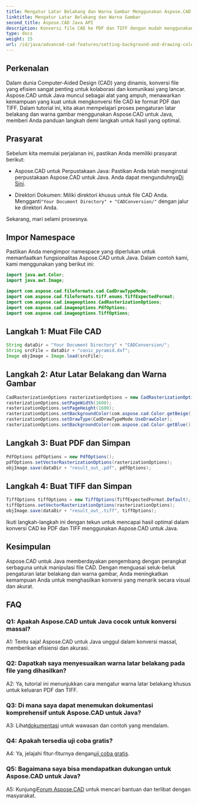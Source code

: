 ```yaml
---
title: Mengatur Latar Belakang dan Warna Gambar Menggunakan Aspose.CAD untuk Java
linktitle: Mengatur Latar Belakang dan Warna Gambar
second_title: Aspose.CAD Java API
description: Konversi file CAD ke PDF dan TIFF dengan mudah menggunakan Aspose.CAD untuk Java. Atur latar belakang khusus dan warna gambar untuk hasil visual yang menakjubkan.
type: docs
weight: 15
url: /id/java/advanced-cad-features/setting-background-and-drawing-color/
---
```

## Perkenalan

Dalam dunia Computer-Aided Design (CAD) yang dinamis, konversi file yang efisien sangat penting untuk kolaborasi dan komunikasi yang lancar. Aspose.CAD untuk Java muncul sebagai alat yang ampuh, menawarkan kemampuan yang kuat untuk mengkonversi file CAD ke format PDF dan TIFF. Dalam tutorial ini, kita akan mempelajari proses pengaturan latar belakang dan warna gambar menggunakan Aspose.CAD untuk Java, memberi Anda panduan langkah demi langkah untuk hasil yang optimal.

## Prasyarat

Sebelum kita memulai perjalanan ini, pastikan Anda memiliki prasyarat berikut:

-  Aspose.CAD untuk Perpustakaan Java: Pastikan Anda telah menginstal perpustakaan Aspose.CAD untuk Java. Anda dapat mengunduhnya[Di Sini](https://releases.aspose.com/cad/java/).

-  Direktori Dokumen: Miliki direktori khusus untuk file CAD Anda. Mengganti`"Your Document Directory" + "CADConversion/"` dengan jalur ke direktori Anda.

Sekarang, mari selami prosesnya.

## Impor Namespace

Pastikan Anda mengimpor namespace yang diperlukan untuk memanfaatkan fungsionalitas Aspose.CAD untuk Java. Dalam contoh kami, kami menggunakan yang berikut ini:

```java
import java.awt.Color;
import java.awt.Image;

import com.aspose.cad.fileformats.cad.CadDrawTypeMode;
import com.aspose.cad.fileformats.tiff.enums.TiffExpectedFormat;
import com.aspose.cad.imageoptions.CadRasterizationOptions;
import com.aspose.cad.imageoptions.PdfOptions;
import com.aspose.cad.imageoptions.TiffOptions;
```

## Langkah 1: Muat File CAD

```java
String dataDir = "Your Document Directory" + "CADConversion/";
String srcFile = dataDir + "conic_pyramid.dxf";
Image objImage = Image.load(srcFile);
```

## Langkah 2: Atur Latar Belakang dan Warna Gambar

```java
CadRasterizationOptions rasterizationOptions = new CadRasterizationOptions();
rasterizationOptions.setPageWidth(1600);
rasterizationOptions.setPageHeight(1600);
rasterizationOptions.setBackgroundColor(com.aspose.cad.Color.getBeige());
rasterizationOptions.setDrawType(CadDrawTypeMode.UseDrawColor);
rasterizationOptions.setBackgroundColor(com.aspose.cad.Color.getBlue());
```

## Langkah 3: Buat PDF dan Simpan

```java
PdfOptions pdfOptions = new PdfOptions();
pdfOptions.setVectorRasterizationOptions(rasterizationOptions);
objImage.save(dataDir + "result_out_.pdf", pdfOptions);
```

## Langkah 4: Buat TIFF dan Simpan

```java
TiffOptions tiffOptions = new TiffOptions(TiffExpectedFormat.Default);
tiffOptions.setVectorRasterizationOptions(rasterizationOptions);
objImage.save(dataDir + "result_out_.tiff", tiffOptions);
```

Ikuti langkah-langkah ini dengan tekun untuk mencapai hasil optimal dalam konversi CAD ke PDF dan TIFF menggunakan Aspose.CAD untuk Java.

## Kesimpulan

Aspose.CAD untuk Java memberdayakan pengembang dengan perangkat serbaguna untuk manipulasi file CAD. Dengan menguasai seluk-beluk pengaturan latar belakang dan warna gambar, Anda meningkatkan kemampuan Anda untuk menghasilkan konversi yang menarik secara visual dan akurat.

## FAQ

### Q1: Apakah Aspose.CAD untuk Java cocok untuk konversi massal?

A1: Tentu saja! Aspose.CAD untuk Java unggul dalam konversi massal, memberikan efisiensi dan akurasi.

### Q2: Dapatkah saya menyesuaikan warna latar belakang pada file yang dihasilkan?

A2: Ya, tutorial ini menunjukkan cara mengatur warna latar belakang khusus untuk keluaran PDF dan TIFF.

### Q3: Di mana saya dapat menemukan dokumentasi komprehensif untuk Aspose.CAD untuk Java?

 A3: Lihat[dokumentasi](https://reference.aspose.com/cad/java/) untuk wawasan dan contoh yang mendalam.

### Q4: Apakah tersedia uji coba gratis?

 A4: Ya, jelajahi fitur-fiturnya dengan[uji coba gratis](https://releases.aspose.com/).

### Q5: Bagaimana saya bisa mendapatkan dukungan untuk Aspose.CAD untuk Java?

A5: Kunjungi[Forum Aspose.CAD](https://forum.aspose.com/c/cad/19) untuk mencari bantuan dan terlibat dengan masyarakat.
